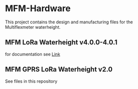 # MFM-Hardware

This project contains the design and manufacturing files for the Multiflexmeter waterheight.

## MFM LoRa Waterheight v4.0.0-4.0.1
for documentation see [Link](https://multiflexmeter.atlassian.net/wiki/spaces/MFM/pages/47349775/MFM+waterheight+v4.0)

## MFM GPRS LoRa Waterheight v2.0
See files in this repository
